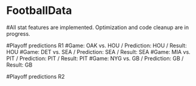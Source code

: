# FootballData
#All stat features are implemented.
Optimization and code cleanup are in progress.

#Playoff predictions R1
#Game: OAK vs. HOU / Prediction: HOU / Result: HOU
#Game: DET vs. SEA / Prediction: SEA / Result: SEA
#Game: MIA vs. PIT / Prediction: PIT / Result: PIT
#Game: NYG vs. GB  / Prediction: GB  / Result: GB

#Playoff predictions R2
